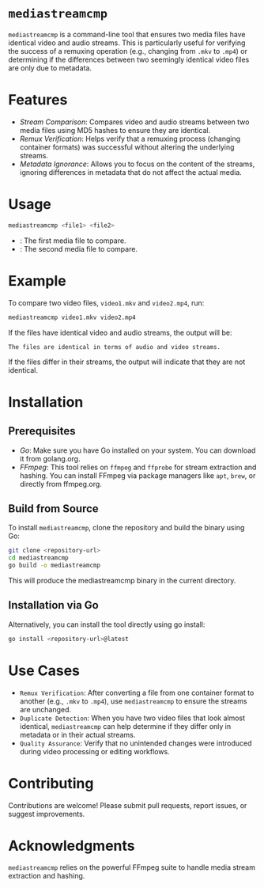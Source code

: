 # `mediastreamcmp`

`mediastreamcmp` is a command-line tool that ensures two media files have identical video and audio streams. This is particularly useful for verifying the success of a remuxing operation (e.g., changing from `.mkv` to `.mp4`) or determining if the differences between two seemingly identical video files are only due to metadata.

# Features

- *Stream Comparison*: Compares video and audio streams between two media files using MD5 hashes to ensure they are identical.
- *Remux Verification*: Helps verify that a remuxing process (changing container formats) was successful without altering the underlying streams.
- *Metadata Ignorance*: Allows you to focus on the content of the streams, ignoring differences in metadata that do not affect the actual media.

# Usage

```bash
mediastreamcmp <file1> <file2>
```
- <file1>: The first media file to compare.
- <file2>: The second media file to compare.

# Example

To compare two video files, `video1.mkv` and `video2.mp4`, run:

```bash
mediastreamcmp video1.mkv video2.mp4
```
If the files have identical video and audio streams, the output will be:
```
The files are identical in terms of audio and video streams.
```
If the files differ in their streams, the output will indicate that they are not identical.

# Installation

## Prerequisites
- *Go*: Make sure you have Go installed on your system. You can download it from golang.org.
- *FFmpeg*: This tool relies on `ffmpeg` and `ffprobe` for stream extraction and hashing. You can install FFmpeg via package managers like `apt`, `brew`, or directly from ffmpeg.org.

## Build from Source
To install `mediastreamcmp`, clone the repository and build the binary using Go:

```bash
git clone <repository-url>
cd mediastreamcmp
go build -o mediastreamcmp
```
This will produce the mediastreamcmp binary in the current directory.

## Installation via Go
Alternatively, you can install the tool directly using go install:

```bash
go install <repository-url>@latest
```
# Use Cases

- `Remux Verification`: After converting a file from one container format to another (e.g., `.mkv` to `.mp4`), use `mediastreamcmp` to ensure the streams are unchanged.
- `Duplicate Detection`: When you have two video files that look almost identical, `mediastreamcmp` can help determine if they differ only in metadata or in their actual streams.
- `Quality Assurance`: Verify that no unintended changes were introduced during video processing or editing workflows.

# Contributing

Contributions are welcome! Please submit pull requests, report issues, or suggest improvements.

# Acknowledgments

`mediastreamcmp` relies on the powerful FFmpeg suite to handle media stream extraction and hashing.
